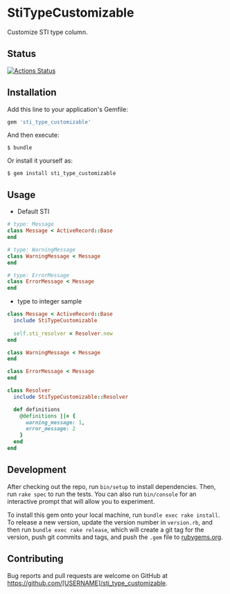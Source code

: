 # StiTypeCustomizable

Customize STI type column.

## Status

[![Actions Status](https://github.com/taka0125/sti_type_customizable/workflows/Ruby/badge.svg)](https://github.com/taka0125/sti_type_customizable/actions)

## Installation

Add this line to your application's Gemfile:

```ruby
gem 'sti_type_customizable'
```

And then execute:

    $ bundle

Or install it yourself as:

    $ gem install sti_type_customizable

## Usage

- Default STI

```ruby
# type: Message
class Message < ActiveRecord::Base
end

# type: WarningMessage
class WarningMessage < Message
end

# type: ErrorMessage
class ErrorMessage < Message
end
```

- type to integer sample

```ruby
class Message < ActiveRecord::Base
  include StiTypeCustomizable
  
  self.sti_resolver = Resolver.new
end

class WarningMessage < Message
end

class ErrorMessage < Message
end

class Resolver
  include StiTypeCustomizable::Resolver

  def definitions
    @definitions ||= {
      warning_message: 1,
      error_message: 2
    }
  end
end

```

## Development

After checking out the repo, run `bin/setup` to install dependencies. Then, run `rake spec` to run the tests. You can also run `bin/console` for an interactive prompt that will allow you to experiment.

To install this gem onto your local machine, run `bundle exec rake install`. To release a new version, update the version number in `version.rb`, and then run `bundle exec rake release`, which will create a git tag for the version, push git commits and tags, and push the `.gem` file to [rubygems.org](https://rubygems.org).

## Contributing

Bug reports and pull requests are welcome on GitHub at https://github.com/[USERNAME]/sti_type_customizable.

